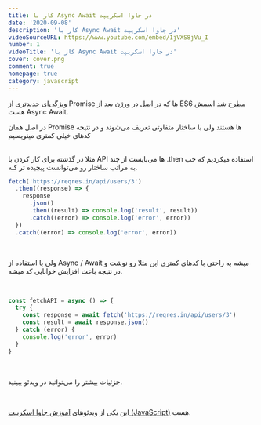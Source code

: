 ```yaml
---
title: کار با Async Await در جاوا اسکریپت
date: '2020-09-08'
description: 'کار با Async Await در جاوا اسکریپت'
videoSourceURL: https://www.youtube.com/embed/1jVXS8jVu_I
number: 1
videoTitle: 'کار با Async Await در جاوا اسکریپت'
cover: cover.png
comment: true
homepage: true
category: javascript
---
```


ویژگی‌ای جدیدتری از Promise ها که در اصل در ورژن بعد از ES6 مطرح شد اسمش هست Async Await.
<br />

در اصل همان Promise ها هستند ولی با ساختار متفاوتی تعریف می‌شوند و در نتیجه کدهای خیلی کمتری مینویسیم

<br />
مثلا در گذشته برای کار کردن با API ها می‌بایست از چند .then استفاده میکردیم که خب به مراتب ساختار رو می‌توانست پیچیده تر کنه.

```javascript
fetch('https://reqres.in/api/users/3')
  .then((response) => {
    response
      .json()
      .then((result) => console.log('result', result))
      .catch((error) => console.log('error', error))
  })
  .catch((error) => console.log('error', error))
```

<br />

ولی با استفاده از Async / Await میشه به راحتی با کدهای کمتری این مثلا رو نوشت و در نتیجه باعث افزایش خوانایی کد میشه.

<br />

```javascript
const fetchAPI = async () => {
  try {
    const response = await fetch('https://reqres.in/api/users/3')
    const result = await response.json()
  } catch (error) {
    console.log('error', error)
  }
}
```

<br />

جزئیات بیشتر را می‌توانید در ویدئو ببینید.

<br />

این یکی از ویدئو‌های
[آموزش جاوا اسکریپت (JavaScript)](https://maktabkhooneh.org/course/%D8%A2%D9%85%D9%88%D8%B2%D8%B4-%D8%AC%D8%A7%D9%88%D8%A7-%D8%A7%D8%B3%DA%A9%D8%B1%DB%8C%D9%BE%D8%AA-mk1122/)
هست.
